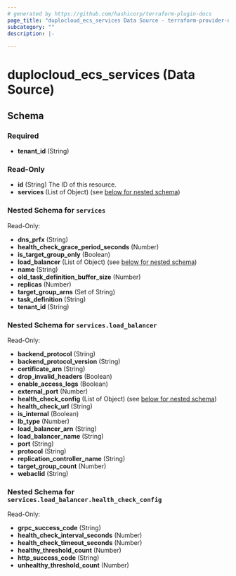 ```yaml
---
# generated by https://github.com/hashicorp/terraform-plugin-docs
page_title: "duplocloud_ecs_services Data Source - terraform-provider-duplocloud"
subcategory: ""
description: |-
  
---
```


# duplocloud_ecs_services (Data Source)





<!-- schema generated by tfplugindocs -->
## Schema

### Required

- **tenant_id** (String)

### Read-Only

- **id** (String) The ID of this resource.
- **services** (List of Object) (see [below for nested schema](#nestedatt--services))

<a id="nestedatt--services"></a>
### Nested Schema for `services`

Read-Only:

- **dns_prfx** (String)
- **health_check_grace_period_seconds** (Number)
- **is_target_group_only** (Boolean)
- **load_balancer** (List of Object) (see [below for nested schema](#nestedobjatt--services--load_balancer))
- **name** (String)
- **old_task_definition_buffer_size** (Number)
- **replicas** (Number)
- **target_group_arns** (Set of String)
- **task_definition** (String)
- **tenant_id** (String)

<a id="nestedobjatt--services--load_balancer"></a>
### Nested Schema for `services.load_balancer`

Read-Only:

- **backend_protocol** (String)
- **backend_protocol_version** (String)
- **certificate_arn** (String)
- **drop_invalid_headers** (Boolean)
- **enable_access_logs** (Boolean)
- **external_port** (Number)
- **health_check_config** (List of Object) (see [below for nested schema](#nestedobjatt--services--load_balancer--health_check_config))
- **health_check_url** (String)
- **is_internal** (Boolean)
- **lb_type** (Number)
- **load_balancer_arn** (String)
- **load_balancer_name** (String)
- **port** (String)
- **protocol** (String)
- **replication_controller_name** (String)
- **target_group_count** (Number)
- **webaclid** (String)

<a id="nestedobjatt--services--load_balancer--health_check_config"></a>
### Nested Schema for `services.load_balancer.health_check_config`

Read-Only:

- **grpc_success_code** (String)
- **health_check_interval_seconds** (Number)
- **health_check_timeout_seconds** (Number)
- **healthy_threshold_count** (Number)
- **http_success_code** (String)
- **unhealthy_threshold_count** (Number)


